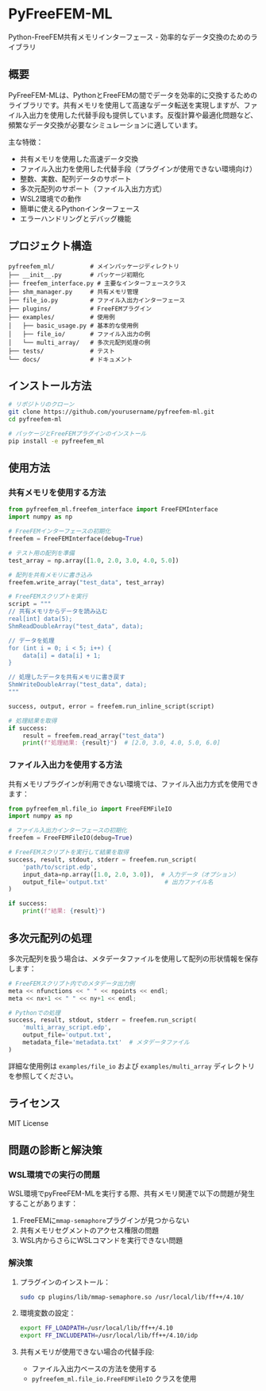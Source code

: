 # PyFreeFEM-ML

Python-FreeFEM共有メモリインターフェース - 効率的なデータ交換のためのライブラリ

## 概要

PyFreeFEM-MLは、PythonとFreeFEMの間でデータを効率的に交換するためのライブラリです。共有メモリを使用して高速なデータ転送を実現しますが、ファイル入出力を使用した代替手段も提供しています。反復計算や最適化問題など、頻繁なデータ交換が必要なシミュレーションに適しています。

主な特徴：
- 共有メモリを使用した高速データ交換
- ファイル入出力を使用した代替手段（プラグインが使用できない環境向け）
- 整数、実数、配列データのサポート
- 多次元配列のサポート（ファイル入出力方式）
- WSL2環境での動作
- 簡単に使えるPythonインターフェース
- エラーハンドリングとデバッグ機能

## プロジェクト構造

```
pyfreefem_ml/          # メインパッケージディレクトリ
├── __init__.py        # パッケージ初期化
├── freefem_interface.py # 主要なインターフェースクラス
├── shm_manager.py     # 共有メモリ管理
├── file_io.py         # ファイル入出力インターフェース
├── plugins/           # FreeFEMプラグイン
├── examples/          # 使用例
│   ├── basic_usage.py # 基本的な使用例
│   ├── file_io/       # ファイル入出力の例
│   └── multi_array/   # 多次元配列処理の例
├── tests/             # テスト
└── docs/              # ドキュメント
```

## インストール方法

```bash
# リポジトリのクローン
git clone https://github.com/yourusername/pyfreefem-ml.git
cd pyfreefem-ml

# パッケージとFreeFEMプラグインのインストール
pip install -e pyfreefem_ml
```

## 使用方法

### 共有メモリを使用する方法

```python
from pyfreefem_ml.freefem_interface import FreeFEMInterface
import numpy as np

# FreeFEMインターフェースの初期化
freefem = FreeFEMInterface(debug=True)

# テスト用の配列を準備
test_array = np.array([1.0, 2.0, 3.0, 4.0, 5.0])

# 配列を共有メモリに書き込み
freefem.write_array("test_data", test_array)

# FreeFEMスクリプトを実行
script = """
// 共有メモリからデータを読み込む
real[int] data(5);
ShmReadDoubleArray("test_data", data);

// データを処理
for (int i = 0; i < 5; i++) {
    data[i] = data[i] + 1;
}

// 処理したデータを共有メモリに書き戻す
ShmWriteDoubleArray("test_data", data);
"""

success, output, error = freefem.run_inline_script(script)

# 処理結果を取得
if success:
    result = freefem.read_array("test_data")
    print(f"処理結果: {result}")  # [2.0, 3.0, 4.0, 5.0, 6.0]
```

### ファイル入出力を使用する方法

共有メモリプラグインが利用できない環境では、ファイル入出力方式を使用できます：

```python
from pyfreefem_ml.file_io import FreeFEMFileIO
import numpy as np

# ファイル入出力インターフェースの初期化
freefem = FreeFEMFileIO(debug=True)

# FreeFEMスクリプトを実行して結果を取得
success, result, stdout, stderr = freefem.run_script(
    'path/to/script.edp',
    input_data=np.array([1.0, 2.0, 3.0]),  # 入力データ（オプション）
    output_file='output.txt'                # 出力ファイル名
)

if success:
    print(f"結果: {result}")
```

## 多次元配列の処理

多次元配列を扱う場合は、メタデータファイルを使用して配列の形状情報を保存します：

```python
# FreeFEMスクリプト内でのメタデータ出力例
meta << nfunctions << " " << npoints << endl;
meta << nx+1 << " " << ny+1 << endl;

# Pythonでの処理
success, result, stdout, stderr = freefem.run_script(
    'multi_array_script.edp',
    output_file='output.txt',
    metadata_file='metadata.txt'  # メタデータファイル
)
```

詳細な使用例は `examples/file_io` および `examples/multi_array` ディレクトリを参照してください。

## ライセンス

MIT License 

## 問題の診断と解決策

### WSL環境での実行の問題

WSL環境でpyFreeFEM-MLを実行する際、共有メモリ関連で以下の問題が発生することがあります：

1. FreeFEMに`mmap-semaphore`プラグインが見つからない
2. 共有メモリセグメントのアクセス権限の問題
3. WSL内からさらにWSLコマンドを実行できない問題

### 解決策

1. プラグインのインストール：
   ```bash
   sudo cp plugins/lib/mmap-semaphore.so /usr/local/lib/ff++/4.10/
   ```

2. 環境変数の設定：
   ```bash
   export FF_LOADPATH=/usr/local/lib/ff++/4.10
   export FF_INCLUDEPATH=/usr/local/lib/ff++/4.10/idp
   ```

3. 共有メモリが使用できない場合の代替手段:
   - ファイル入出力ベースの方法を使用する
   - `pyfreefem_ml.file_io.FreeFEMFileIO` クラスを使用 